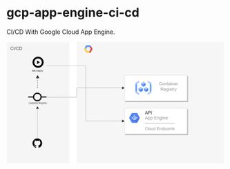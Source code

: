 # gcp-app-engine-ci-cd
CI/CD With Google Cloud App Engine.




<img src="https://github.com/borgesarch/gcp-app-engine-ci-cd/blob/main/example.png" width="800">
